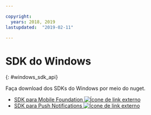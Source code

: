 ```yaml
---

copyright:
  years: 2018, 2019
lastupdated:  "2019-02-11"

---
```


#	SDK do Windows
{: #windows_sdk_api}

Faça download dos SDKs do Windows por meio do nuget.

* [SDK para Mobile Foundation ![Ícone de link externo](../../icons/launch-glyph.svg "Ícone de link externo")](https://www.nuget.org/packages/IBM.MobileFirstPlatformFoundation/)
* [SDK para Push Notifications ![Ícone de link externo](../../icons/launch-glyph.svg "Ícone de link externo")](https://www.nuget.org/packages/IBM.MobileFirstPlatformFoundationPush/)



